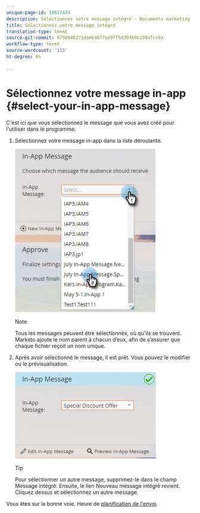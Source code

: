 ```yaml
---
unique-page-id: 10617434
description: Sélectionnez votre message intégré - Documents marketing - Documentation du produit
title: Sélectionnez votre message intégré
translation-type: tm+mt
source-git-commit: 975e048271dae6a877ae9ff5d39360b159afcc8a
workflow-type: tm+mt
source-wordcount: '113'
ht-degree: 0%

---
```



# Sélectionnez votre message in-app {#select-your-in-app-message}

C&#39;est ici que vous sélectionnez le message que vous avez créé pour l&#39;utiliser dans le programme.

1. Sélectionnez votre message in-app dans la liste déroulante.

   ![](assets/image2016-5-9-15-3a43-3a3.png)

   >[!NOTE]
   >
   >Tous les messages peuvent être sélectionnés, où qu&#39;ils se trouvent. Marketo ajoute le nom parent à chacun d’eux, afin de s’assurer que chaque fichier reçoit un nom unique.

1. Après avoir sélectionné le message, il est prêt. Vous pouvez le modifier ou le prévisualisation.

   ![](assets/image2016-5-9-15-3a41-3a48.png)

   >[!TIP]
   >
   >Pour sélectionner un autre message, supprimez-le dans le champ Message intégré. Ensuite, le lien Nouveau message intégré revient. Cliquez dessus et sélectionnez un autre message.

Vous êtes sur la bonne voie. Heure de [planification de l&#39;envoi](/help/marketo/product-docs/mobile-marketing/in-app-messages/sending-your-in-app-message/schedule-your-in-app-message.md).
